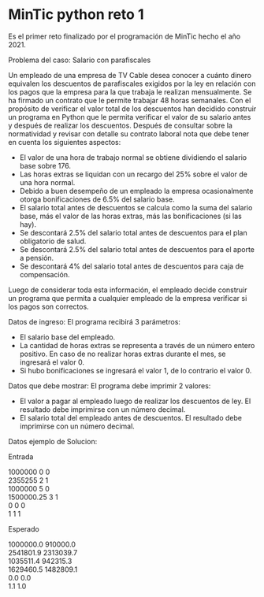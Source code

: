# MinTic python reto 1
Es el primer reto finalizado por el programación de MinTic hecho el año 2021.

Problema del caso: Salario con parafiscales

Un empleado de una empresa de TV Cable desea conocer a cuánto dinero equivalen los descuentos de parafiscales exigidos por la ley en relación con los pagos 
que la empresa para la que trabaja le realizan mensualmente. Se ha firmado un contrato que le permite trabajar 48 horas semanales. Con el propósito de 
verificar el valor total de los descuentos han decidido construir un programa en Python que le permita verificar el valor de su salario antes y después de 
realizar los descuentos. 
Después de consultar sobre la normatividad y revisar con detalle su contrato laboral nota que debe tener en cuenta los siguientes aspectos:

- El valor de una hora de trabajo normal se obtiene dividiendo el salario base sobre 176.
- Las horas extras se liquidan con un recargo del 25% sobre el valor de una hora normal.
- Debido a buen desempeño de un empleado la empresa ocasionalmente otorga bonificaciones de 6.5% del salario base.
- El salario total antes de descuentos se calcula como la suma del salario base, más el valor de las horas extras, más las bonificaciones (si las hay).
- Se descontará 2.5% del salario total antes de descuentos para el plan obligatorio de salud.
- Se descontará 2.5% del salario total antes de descuentos para el aporte a pensión.
- Se descontará 4% del salario total antes de descuentos para caja de compensación.

Luego de considerar toda esta información, el empleado decide construir un programa que permita a cualquier empleado de la empresa verificar si los pagos son correctos.

Datos de ingreso:
El programa recibirá 3 parámetros:

- El salario base del empleado.
- La cantidad de horas extras se representa a través de un número entero positivo. En caso de no realizar horas extras durante el mes, se ingresará el valor 0.
- Si hubo bonificaciones se ingresará el valor 1, de lo contrario el valor 0.

Datos que debe mostrar:
El programa debe imprimir 2 valores:

- El valor a pagar al empleado luego de realizar los descuentos de ley. El resultado debe imprimirse con un número decimal.
- El salario total del empleado antes de descuentos. El resultado debe imprimirse con un número decimal.

Datos ejemplo de Solucion:

Entrada	        

1000000 0 0	    	  
2355255 2 1	    	  
1000000 5 0	    	  
1500000.25 3 1		  
0 0 0	                        
1 1 1	              

Esperado

1000000.0 910000.0 	    	  
2541801.9 2313039.7 	    	  
1035511.4 942315.3 	    	  
1629460.5 1482809.1 	    	  
0.0 0.0		    	  
1.1 1.0		    	  
